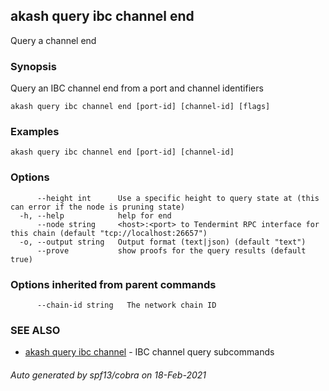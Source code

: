 ## akash query ibc channel end

Query a channel end

### Synopsis

Query an IBC channel end from a port and channel identifiers

```
akash query ibc channel end [port-id] [channel-id] [flags]
```

### Examples

```
akash query ibc channel end [port-id] [channel-id]
```

### Options

```
      --height int      Use a specific height to query state at (this can error if the node is pruning state)
  -h, --help            help for end
      --node string     <host>:<port> to Tendermint RPC interface for this chain (default "tcp://localhost:26657")
  -o, --output string   Output format (text|json) (default "text")
      --prove           show proofs for the query results (default true)
```

### Options inherited from parent commands

```
      --chain-id string   The network chain ID
```

### SEE ALSO

* [akash query ibc channel](akash_query_ibc_channel.md)	 - IBC channel query subcommands

###### Auto generated by spf13/cobra on 18-Feb-2021
